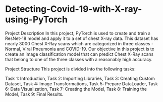 # Detecting-Covid-19-with-X-ray-using-PyTorch
Project Description
In this project, PyTorch is used to create and train a ResNet-18 model and apply it to a set of chest X-ray data. This dataset has nearly 3000 Chest X-Ray scans which are categorized in three classes - Normal, Viral Pneumonia and COVID-19. Our objective in this project is to create an image classification model that can predict Chest X-Ray scans that belong to one of the three classes with a reasonably high accuracy.

Project Structure
This project is divided into the following tasks:

Task 1: Introduction,
Task 2: Importing Libraries,
Task 3: Creating Custom Dataset,
Task 4: Image Transformations,
Task 5: Prepare DataLoader,
Task 6: Data Visualization,
Task 7: Creating the Model,
Task 8: Training the Model,
Task 9: Final Results.
